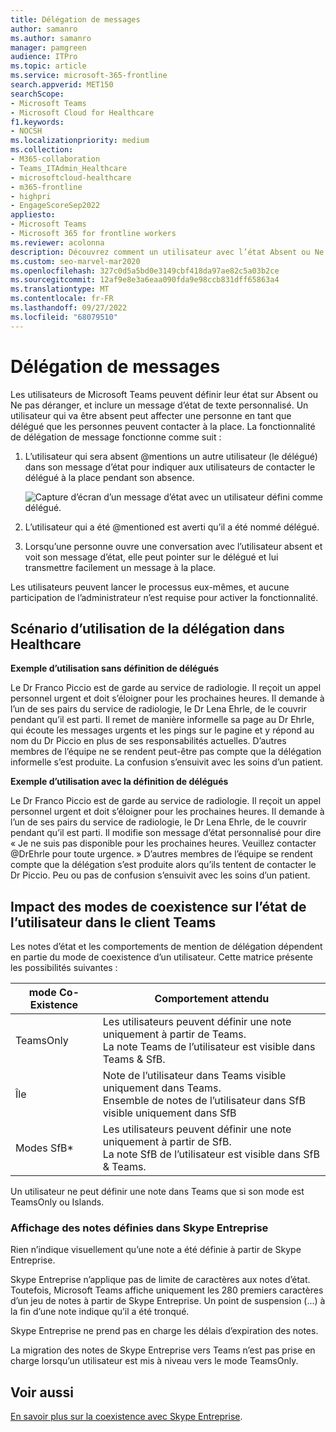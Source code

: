 ```yaml
---
title: Délégation de messages
author: samanro
ms.author: samanro
manager: pamgreen
audience: ITPro
ms.topic: article
ms.service: microsoft-365-frontline
search.appverid: MET150
searchScope:
- Microsoft Teams
- Microsoft Cloud for Healthcare
f1.keywords:
- NOCSH
ms.localizationpriority: medium
ms.collection:
- M365-collaboration
- Teams_ITAdmin_Healthcare
- microsoftcloud-healthcare
- m365-frontline
- highpri
- EngageScoreSep2022
appliesto:
- Microsoft Teams
- Microsoft 365 for frontline workers
ms.reviewer: acolonna
description: Découvrez comment un utilisateur avec l’état Absent ou Ne pas déranger peut définir explicitement un autre utilisateur en tant que délégué dans son message d’état.
ms.custom: seo-marvel-mar2020
ms.openlocfilehash: 327c0d5a5bd0e3149cbf418da97ae82c5a03b2ce
ms.sourcegitcommit: 12af9e8e3a6eaa090fda9e98ccb831dff65863a4
ms.translationtype: MT
ms.contentlocale: fr-FR
ms.lasthandoff: 09/27/2022
ms.locfileid: "68079510"
---
```

# <a name="message-delegation"></a>Délégation de messages

Les utilisateurs de Microsoft Teams peuvent définir leur état sur Absent ou Ne pas déranger, et inclure un message d’état de texte personnalisé. Un utilisateur qui va être absent peut affecter une personne en tant que délégué que les personnes peuvent contacter à la place. La fonctionnalité de délégation de message fonctionne comme suit :

1. L’utilisateur qui sera absent @mentions un autre utilisateur (le délégué) dans son message d’état pour indiquer aux utilisateurs de contacter le délégué à la place pendant son absence.

    ![Capture d’écran d’un message d’état avec un utilisateur défini comme délégué.](media/message-delegation.png)

1. L’utilisateur qui a été @mentioned est averti qu’il a été nommé délégué.
1. Lorsqu’une personne ouvre une conversation avec l’utilisateur absent et voit son message d’état, elle peut pointer sur le délégué et lui transmettre facilement un message à la place.

Les utilisateurs peuvent lancer le processus eux-mêmes, et aucune participation de l’administrateur n’est requise pour activer la fonctionnalité.

## <a name="delegation-use-scenario-in-healthcare"></a>Scénario d’utilisation de la délégation dans Healthcare

**Exemple d’utilisation sans définition de délégués**

Le Dr Franco Piccio est de garde au service de radiologie. Il reçoit un appel personnel urgent et doit s’éloigner pour les prochaines heures. Il demande à l’un de ses pairs du service de radiologie, le Dr Lena Ehrle, de le couvrir pendant qu’il est parti. Il remet de manière informelle sa page au Dr Ehrle, qui écoute les messages urgents et les pings sur le pagine et y répond au nom du Dr Piccio en plus de ses responsabilités actuelles. D’autres membres de l’équipe ne se rendent peut-être pas compte que la délégation informelle s’est produite. La confusion s’ensuivit avec les soins d’un patient.

**Exemple d’utilisation avec la définition de délégués**

Le Dr Franco Piccio est de garde au service de radiologie. Il reçoit un appel personnel urgent et doit s’éloigner pour les prochaines heures. Il demande à l’un de ses pairs du service de radiologie, le Dr Lena Ehrle, de le couvrir pendant qu’il est parti. Il modifie son message d’état personnalisé pour dire « Je ne suis pas disponible pour les prochaines heures. Veuillez contacter @DrEhrle pour toute urgence. »  D’autres membres de l’équipe se rendent compte que la délégation s’est produite alors qu’ils tentent de contacter le Dr Piccio. Peu ou pas de confusion s’ensuivit avec les soins d’un patient.

## <a name="impact-of-co-existence-modes-on-user-status-in-the-teams-client"></a>Impact des modes de coexistence sur l’état de l’utilisateur dans le client Teams

Les notes d’état et les comportements de mention de délégation dépendent en partie du mode de coexistence d’un utilisateur. Cette matrice présente les possibilités suivantes :

|mode Co-Existence | Comportement attendu|
|---|---|
|TeamsOnly |Les utilisateurs peuvent définir une note uniquement à partir de Teams. <br> La note Teams de l’utilisateur est visible dans Teams & SfB. |
|Île | Note de l’utilisateur dans Teams visible uniquement dans Teams. <br> Ensemble de notes de l’utilisateur dans SfB visible uniquement dans SfB |
|Modes SfB* | Les utilisateurs peuvent définir une note uniquement à partir de SfB. <br> La note SfB de l’utilisateur est visible dans SfB & Teams.  |

Un utilisateur ne peut définir une note dans Teams que si son mode est TeamsOnly ou Islands.  

### <a name="displaying-notes-set-in-skype-for-business"></a>Affichage des notes définies dans Skype Entreprise
  
Rien n’indique visuellement qu’une note a été définie à partir de Skype Entreprise.

Skype Entreprise n’applique pas de limite de caractères aux notes d’état. Toutefois, Microsoft Teams affiche uniquement les 280 premiers caractères d’un jeu de notes à partir de Skype Entreprise. Un point de suspension (...) à la fin d’une note indique qu’il a été tronqué.
  
Skype Entreprise ne prend pas en charge les délais d’expiration des notes.

La migration des notes de Skype Entreprise vers Teams n’est pas prise en charge lorsqu’un utilisateur est mis à niveau vers le mode TeamsOnly.

## <a name="related-topics"></a>Voir aussi

[En savoir plus sur la coexistence avec Skype Entreprise](/microsoftteams/coexistence-chat-calls-presence).
